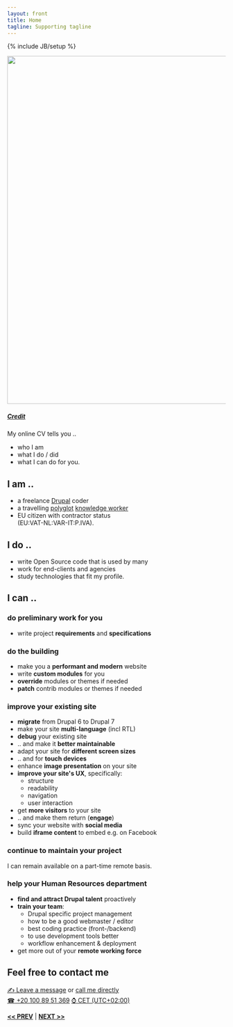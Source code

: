 ```yaml
---
layout: front
title: Home
tagline: Supporting tagline
---
```

{% include JB/setup %}

<a href="https://www.flickr.com/photos/desiitaly/2304874364" title="View photo on Flickr" target="_blank"><img src="https://farm3.staticflickr.com/2372/2304874364_b7ea60191e_o.jpg" style="width: 800px;"></a><br />
<h5><a href="https://www.flickr.com/people/desiitaly/" title="View user on Flickr" target="_blank">Credit</a></h5>

My online CV tells you ..

- who I am
- what I do / did
- what I can do for you.

## I am ..
- a freelance [Drupal](https://www.drupal.org/u/lolandese) coder
- a travelling [polyglot](http://dictionary.reference.com/browse/polyglot) [knowledge worker](https://en.wikipedia.org/wiki/Knowledge_worker)
- EU citizen with contractor status  
  (EU:VAT-NL:VAR-IT:P.IVA).

## I do ..
- write Open Source code that is used by many
- work for end-clients and agencies
- study technologies that fit my profile.

## I can ..

### do preliminary work for you

- write project **requirements** and **specifications**

### do the building

- make you a **performant and modern** website
- write **custom modules** for you
- **override** modules or themes if needed
- **patch** contrib modules or themes if needed

### improve your existing site
- **migrate** from Drupal 6 to Drupal 7
- make your site **multi-language** (incl RTL)
- **debug** your existing site
- .. and make it **better maintainable**
- adapt your site for **different screen sizes**
- .. and for **touch devices**
- enhance **image presentation** on your site
- **improve your site's UX**, specifically:
  - structure
  - readability
  - navigation
  - user interaction
- get **more visitors** to your site
- .. and make them return (**engage**)
- sync your website with **social media**
- build **iframe content** to embed e.g. on Facebook

### continue to maintain your project
I can remain available on a part-time remote basis.

### help your Human Resources department
- **find and attract Drupal talent** proactively
- **train your team**:
  - Drupal specific project management
  - how to be a good webmaster / editor
  - best coding practice (front-/backend)
  - to use development tools better
  - workflow enhancement & deployment
- get more out of your **remote working force**


## Feel free to contact me

<a href="http://www.mousewheel.net/contact" target="_blank" title="My contact form on mousewheel.net"><span class="signs">✍</span> Leave a message</a> or <a href="tel:+201008951369">call me directly<br />
<span class="signs">☎</span> +20 100 89 51 369</a> <a href="http://www.timeanddate.com/worldclock/italy/milan" target="_blank"><span class="signs">⌚</span> CET (UTC+02:00)</a>

<a href="/terms.html#top" title="My Terms"><b><< PREV</b></a> &#124; <a href="/data.html#top" title="Personal info"><b>NEXT >></b></a>

